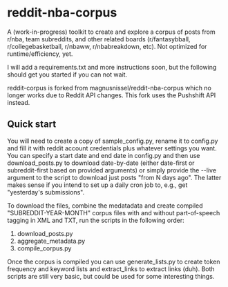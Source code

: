 # reddit-nba-corpus
A (work-in-progress) toolkit to create and explore a corpus of posts from r/nba, team subreddits, and other related boards (r/fantasybball, r/collegebasketball, r/nbaww, r/nbabreakdown, etc). Not optimized for runtime/efficiency, yet.

I will add a requirements.txt and more instructions soon, but the following should get you started if you can not wait.

reddit-corpus is forked from magnusnissel/reddit-nba-corpus which no longer works due to Reddit API changes. This fork uses the Pushshift API instead. 

## Quick start ##

You will need to create a copy of sample_config.py, rename it to config.py and fill it with reddit account credentials plus whatever settings you want. You can specify a start date and end date in config.py and then use download_posts.py to download date-by-date (either date-first or subreddit-first based on provided arguments) or simply provide the --live argument to the script to download just posts "from N days ago". The latter makes sense if you intend to set up a daily cron job to, e.g., get "yesterday's submissions".

To download the files, combine the medatadata and create compiled "SUBREDDIT-YEAR-MONTH" corpus files with and without part-of-speech tagging in XML and TXT, run the scripts in the following order:

1.  download_posts.py
2.  aggregate_metadata.py
3.  compile_corpus.py

Once the corpus is compiled you can use generate_lists.py to create token frequency and keyword lists and extract_links to extract links (duh). Both scripts are still very basic, but could be used for some interesting things.


